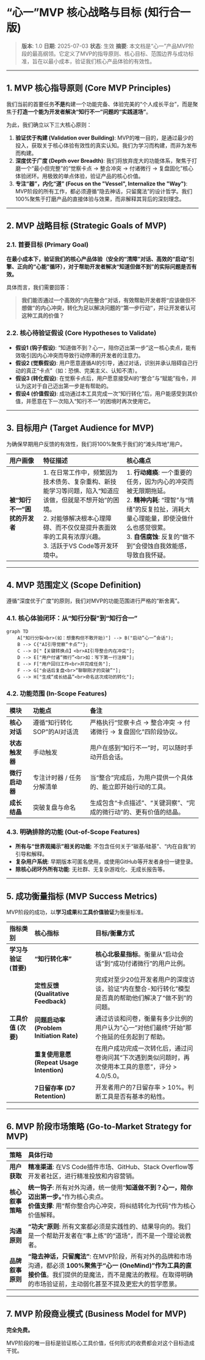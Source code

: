 # “心一”MVP 核心战略与目标 (知行合一版)

> **版本**: 1.0
> **日期**: 2025-07-03
> **状态**: 生效
> **摘要**: 本文档是“心一”产品MVP阶段的最高纲领。它定义了MVP的指导原则、核心目标、范围边界与成功标准，旨在以最小成本，验证我们核心产品体验的有效性。

---

## 1. MVP 核心指导原则 (Core MVP Principles)

我们当前的首要任务**不是**构建一个功能完备、体验完美的“个人成长平台”，而是聚焦于**打造一个能为开发者解决“知行不一”问题的“实践道场”**。

为此，我们确立以下三大核心原则：

1.  **验证优于构建 (Validation over Building)**: MVP的唯一目的，是通过最少的投入，获取关于核心体验有效性的真实认知。我们为学习而构建，而非为发布而构建。
2.  **深度优于广度 (Depth over Breadth)**: 我们将放弃庞大的功能体系，聚焦于打磨一个“最小但完整”的“觉察卡点 -> 整合冲突 -> 付诸微行 -> 复盘固化”核心体验闭环。用极致的单点体验，验证产品的核心价值。
3.  **专注“器”，内化“道” (Focus on the "Vessel", Internalize the "Way")**: MVP阶段的所有工作，都必须遵循“隐去神话，只留魔法”的设计哲学。我们100%聚焦于打磨产品的直接体验与效果，而非解释其背后的深刻理念。

---

## 2. MVP 战略目标 (Strategic Goals of MVP)

### 2.1. 首要目标 (Primary Goal)

**在最小成本下，验证我们的核心产品体验（安全的“清障”对话、高效的“启动”引擎、正向的“心能”循环），对于帮助开发者解决“知道但做不到”的实际问题是否有效。**

具体而言，我们需要回答：

> **我们能否通过一个高效的“内在整合”对话，有效帮助开发者将“应该做但不想做”的内心冲突，转化为足以解决问题的“第一步行动”，并让开发者认可这种工具的价值？**

### 2.2. 核心待验证假设 (Core Hypotheses to Validate)

*   **假设1 (钩子假设)**: “知道做不到？心一，陪你迈出第一步”这一核心卖点，能有效吸引因内心冲突而导致行动停滞的开发者的注意力。
*   **假设2 (觉察假设)**: 用户愿意遵循AI的引导，通过对话，识别并承认阻碍自己行动的真正“卡点”（如：恐惧、完美主义、认知不清）。
*   **假设3 (转化假设)**: 在觉察卡点后，用户愿意接受AI的“整合”与“赋能”指令，并认为这对于自己迈出第一步是有帮助的。
*   **假设4 (价值假设)**: 成功通过本工具完成一次“知行转化”后，用户能感受到其价值，并愿意在下一次陷入“知行不一”的困境时再次使用它。

---

## 3. 目标用户 (Target Audience for MVP)

为确保早期用户反馈的有效性，我们将100%聚焦于我们的“滩头阵地”用户。

| 用户画像 | 特征描述 | 核心痛点 |
| :--- | :--- | :--- |
| **被“知行不一”困扰的开发者** | 1. 在日常工作中，频繁因为技术债务、复杂重构、新技能学习等问题，陷入“知道应该做，但就是不想开始”的困境。<br>2. 对能够解决根本心理障碍、而不仅仅是提升表面效率的工具有浓厚兴趣。<br>3. 活跃于VS Code等开发环境中。 | 1. **行动瘫痪**: 一个重要的任务，因为内心的冲突而被无限期拖延。<br>2. **精神内耗**: “理智”与“情绪”的反复拉扯，消耗大量心理能量，即使没做什么也感觉很累。<br>3. **自信腐蚀**: 反复的“做不到”会侵蚀自我效能感，导致自我怀疑。 |

---

## 4. MVP 范围定义 (Scope Definition)

遵循“深度优于广度”的原则，我们对MVP的功能范围进行严格的“断舍离”。

### 4.1. 核心体验闭环：从“知行分裂”到“知行合一”

```mermaid
graph TD
    A["知行分裂<br>(如：想重构但不敢开始)"] --> B("启动“心一”会话");
    B --> C{"AI引导觉察“卡点”"};
    C --> D["【关键转换点】<br>AI引导整合内在冲突"];
    D --> E["用户付诸“微行”<br>如：写下第一行注释"];
    E --> F["用户回归工作<br>并完成任务"];
    F --> G["会话后复盘<br>“聊聊刚才的突破”"];
    G --> H["生成“成长结晶”<br>命名这次成功的转化"];
```

### 4.2. 功能范围 (In-Scope Features)

| 模块 | 功能点 | 备注 |
| :--- | :--- | :--- |
| **核心对话** | 遵循“知行转化SOP”的AI对话流 | 严格执行“觉察卡点 -> 整合冲突 -> 付诸微行 -> 复盘固化”四阶段协议。 |
| **状态触发器** | 手动触发 | 用户在感到“知行不一”时，可以随时手动开启会话。 |
| **微行启动器** | 专注计时器 / 任务分解清单 | 当“整合”完成后，为用户提供一个具体的、能立即开始行动的工具。 |
| **成长结晶** | 突破复盘与命名 | 生成包含“卡点描述”、“关键洞察”、“完成的微行动”的、更有价值的结晶。 |

### 4.3. 明确排除的功能 (Out-of-Scope Features)

*   **所有与“世界观揭示”相关的功能**: 不包含任何关于“碳基/硅基”、“内在自我”的引导和解释。
*   **复杂用户系统**: 早期版本可匿名使用，或使用GitHub等开发者身份一键登录。
*   **除核心闭环外所有功能**: 无社群、无复杂游戏化、无成长报告等。

---

## 5. 成功衡量指标 (MVP Success Metrics)

MVP阶段的成功，以**学习成果**和**工具价值验证**为衡量标准。

| 指标类别 | 核心指标 | 目标/衡量方式 |
| :--- | :--- | :--- |
| **学习与验证 (首要)** | **“知行转化率”** | **核心北极星指标**。衡量从“启动会话”到“成功付诸微行”的用户比例。 |
| | **定性反馈 (Qualitative Feedback)** | 完成对至少20位开发者用户的深度访谈，验证“内在整合-知行转化”模型是否真的帮助他们解决了“做不到”的问题。 |
| **工具价值 (次要)** | **问题启动率 (Problem Initiation Rate)** | 通过访谈和问卷，衡量有多少比例的用户认为“心一”对他们最终“开始”那个拖延的任务起到了帮助。 |
| | **重复使用意愿 (Repeat Usage Intention)** | 在用户成功完成一次转化后，通过问卷询问其“下次遇到类似问题时，再次使用本工具的意愿”，评分 > 4.0/5.0。 |
| | **7日留存率 (D7 Retention)** | 开发者用户的7日留存率 > 10%。判断工具是否有基本的粘性。 |

---

## 6. MVP 阶段市场策略 (Go-to-Market Strategy for MVP)

| 策略 | 具体行动 |
| :--- | :--- |
| **用户获取** | **精准渠道**: 在VS Code插件市场、GitHub、Stack Overflow等开发者社区，进行精准投放和内容营销。 |
| **核心叙事策略** | **统一钩子**: 所有对外沟通，统一使用“**知道做不到？心一，陪你迈出第一步。**”作为核心卖点。<br>**价值支撑**: 用“帮你整合内心冲突，将纠结转化为代码”作为核心价值解释。 |
| **沟通原则** | **“功夫”原则**: 所有文案都必须是实践性的、结果导向的。我们是一个帮助开发者在“事上练”的“道场”，而不是一个理论说教者。 |
| **品牌叙事原则** | **“隐去神话，只留魔法”**: 在MVP阶段，所有对外的品牌和市场沟通，都必须 **100%聚焦于“心一 (OneMind)”作为工具的直接价值**。我们提供的是魔法，而不是魔法的教程。在取得明确的市场验证前，主动弱化甚至不提及更宏大的哲学愿景。 |

---

## 7. MVP 阶段商业模式 (Business Model for MVP)

**完全免费。**

MVP阶段的唯一目标是验证核心工具价值，任何形式的收费都会对这个目标造成干扰。